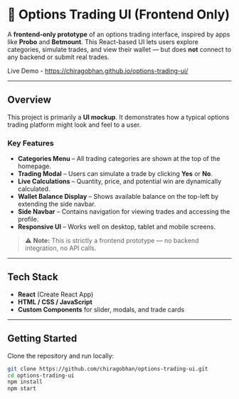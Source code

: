 # 🧮 Options Trading UI (Frontend Only)

A **frontend-only prototype** of an options trading interface, inspired by apps like **Probo** and **Betmount**. This React-based UI lets users explore categories, simulate trades, and view their wallet — but does **not** connect to any backend or submit real trades.   

Live Demo - https://chiragobhan.github.io/options-trading-ui/

---

## Overview

This project is primarily a **UI mockup**. It demonstrates how a typical options trading platform might look and feel to a user.

### Key Features

- **Categories Menu** – All trading categories are shown at the top of the homepage.
- **Trading Modal** – Users can simulate a trade by clicking **Yes** or **No**.
- **Live Calculations** – Quantity, price, and potential win are dynamically calculated.
- **Wallet Balance Display** – Shows available balance on the top-left by extending the side navbar.
- **Side Navbar** – Contains navigation for viewing trades and accessing the profile.
- **Responsive UI** – Works well on desktop, tablet and mobile screens.

> ⚠️ **Note:** This is strictly a frontend prototype — no backend integration, no API calls.

---

## Tech Stack

- **React** (Create React App)
- **HTML / CSS / JavaScript**
- **Custom Components** for slider, modals, and trade cards

---

## Getting Started

Clone the repository and run locally:

```bash
git clone https://github.com/chiragobhan/options-trading-ui.git
cd options-trading-ui
npm install
npm start
